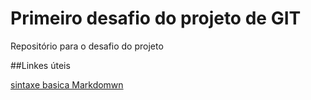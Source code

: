# Primeiro desafio do projeto de GIT
Repositório para o desafio do projeto 

##Linkes úteis

[sintaxe basica Markdomwn](https://www.markdownguide.org/getting-started/)

